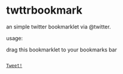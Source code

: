twttrbookmark
=============
an simple twitter bookmarklet via @twitter.

usage:

drag this bookmarklet to your bookmarks bar

<code>
<a href="javascript:void((function(){window.twttrbookmark=window.twttrbookmark||{};var D=550,A=300,C=screen.height,B=screen.width,H=Math.round((B/2)-(D/2)),G=0,F=document,E;if(C&gt;A){G=Math.round((C/2)-(A/2))}window.twttrbookmark.shareUrl=window.open('https://twitter.com/share?data-via=twttrbookmark','','left='+H+',top='+G+',width='+D+',height='+A+',personalbar=0,toolbar=0,scrollbars=1,resizable=1');E=F.createElement('script');E.src='https://raw.github.com/csokoladerepo/twttrbookmark/master/twttrbookmark.js?v=1';F.getElementsByTagName('head')[0].appendChild(E)}()));">Tweet!</a>
</code>
